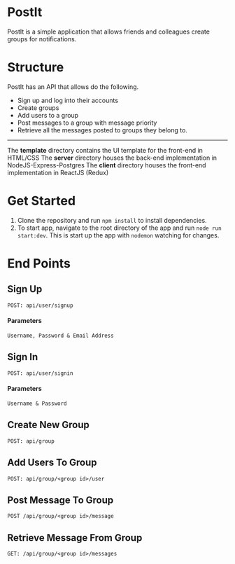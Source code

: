 # PostIt
PostIt is a simple application that allows friends and colleagues create groups for notifications.
# Structure
PostIt has an API that allows do the following.
* Sign up and log into their accounts
* Create groups
* Add users to a group
* Post messages to a group with message priority
* Retrieve all the messages posted to groups they belong to.
---

The **template** directory contains the UI template for the front-end in HTML/CSS
The **server** directory houses the back-end implementation in NodeJS-Express-Postgres
The **client** directory houses the front-end implementation in ReactJS (Redux)

# Get Started
1. Clone the repository and run ```npm install``` to install dependencies.
2. To start app, navigate to the root directory of the app and run ```node run start:dev```. This is start up the app with ```nodemon``` watching for changes.

# End Points
## Sign Up
```POST: api/user/signup```
  #### Parameters
  ```Username, Password & Email Address```
## Sign In
```POST: api/user/signin```
  #### Parameters
  ```Username & Password```
## Create New Group
```POST: api/group```
## Add Users To Group
```POST: api/group/<group id>/user```
## Post Message To Group
```POST /api/group/<group id>/message```
## Retrieve Message From Group
```GET: /api/group/<group id>/messages```